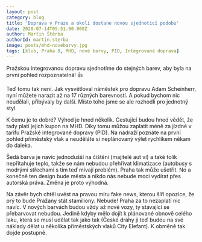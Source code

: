 ```yaml
---
layout: post
category: blog
title: 'Doprava v Praze a okolí dostane novou sjednotící podobu'
date: 2020-07-14T05:51:00.000Z
author: Martin Štěrba
authorId: martin.sterba
image: posts/mhd-novebarvy.jpg
tags: [klub, Praha 8, MHD, nové barvy, PID, Integrovaná doprava]
---
```



Pražskou integrovanou dopravu sjednotíme do stejných barev, aby byla na první pohled rozpoznatelná! 👍

Teď tomu tak není. Jak vysvětloval náměstek pro dopravu Adam Scheinherr, nyní můžete narazit až na 17 různých barevností. A pokud bychom nic neudělali, přibývaly by další. Místo toho jsme se ale rozhodli pro jednotný styl.

K čemu je to dobré? Výhod je hned několik. Cestující budou hned vědět, že tady platí jejich kupon na MHD. Díky tomu můžou zaplatit méně za jízdné v tarifu Pražské integrované dopravy (PID). Na nádraží poznáte na první pohled příměstský vlak a neuděláte si neplánovaný výlet rychlíkem někam do daleka.

Šedá barva je navíc jednodušší na čištění (majitelé aut ví) a také tolik nepřitahuje teplo, takže se nám nebudou přehřívat klimatizace (autobusy s modrými střechami s tím teď mívají problém). Praha tak může ušetřit. No a konečně ten design bude města a nikdo nás nebude moci vydírat přes autorská práva. Změna je proto výhodná.

Na závěr bych chtěl uvést na pravou míru fake news, kterou šíří opozice, že prý to bude Pražany stát stamiliony. Nebude! Praha za to nezaplatí nic navíc. V nových barvách budou vždy až nové vozy, ty stávající se přebarvovat nebudou. Jedině kdyby mělo dojít k plánované obnově celého laku, která se musí udělat tak jako tak (České dráhy ji teď budou na své náklady dělat u několika příměstských vlaků City Elefant). K obměně tak dojde postupně.
